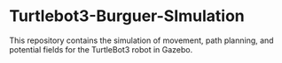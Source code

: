 # Turtlebot3-Burguer-SImulation
This repository contains the simulation of movement, path planning, and potential fields for the TurtleBot3 robot in Gazebo.
